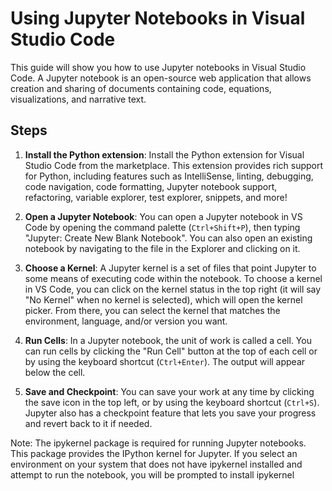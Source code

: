 # Using Jupyter Notebooks in Visual Studio Code

This guide will show you how to use Jupyter notebooks in Visual Studio Code. A Jupyter notebook is an open-source web application that allows creation and sharing of documents containing code, equations, visualizations, and narrative text.

## Steps

1. **Install the Python extension**: Install the Python extension for Visual Studio Code from the marketplace. This extension provides rich support for Python, including features such as IntelliSense, linting, debugging, code navigation, code formatting, Jupyter notebook support, refactoring, variable explorer, test explorer, snippets, and more!

2. **Open a Jupyter Notebook**: You can open a Jupyter notebook in VS Code by opening the command palette (`Ctrl+Shift+P`), then typing "Jupyter: Create New Blank Notebook". You can also open an existing notebook by navigating to the file in the Explorer and clicking on it.

3. **Choose a Kernel**: A Jupyter kernel is a set of files that point Jupyter to some means of executing code within the notebook. To choose a kernel in VS Code, you can click on the kernel status in the top right (it will say "No Kernel" when no kernel is selected), which will open the kernel picker. From there, you can select the kernel that matches the environment, language, and/or version you want.

4. **Run Cells**: In a Jupyter notebook, the unit of work is called a cell. You can run cells by clicking the "Run Cell" button at the top of each cell or by using the keyboard shortcut (`Ctrl+Enter`). The output will appear below the cell.

5. **Save and Checkpoint**: You can save your work at any time by clicking the save icon in the top left, or by using the keyboard shortcut (`Ctrl+S`). Jupyter also has a checkpoint feature that lets you save your progress and revert back to it if needed.

Note:
The ipykernel package is required for running Jupyter notebooks. This package provides the IPython kernel for Jupyter. If you select an environment on your system that does not have ipykernel installed and attempt to run the notebook, you will be prompted to install ipykernel
